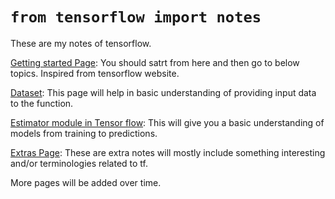 # `from tensorflow import notes`

These are my notes of tensorflow.

[Getting started Page](Getting%20started): You should satrt from here and then go to below topics. Inspired from tensorflow website.

[Dataset](tf.data): This page will help in basic understanding of providing input data to the function.

[Estimator module in Tensor flow](estimators): This will give you a basic understanding of models from training to predictions. 

[Extras Page](extras): These are extra notes will mostly include something interesting and/or terminologies related to tf.

More pages will be added over time.
